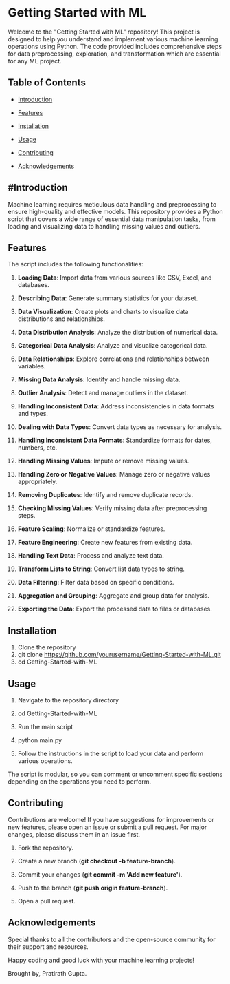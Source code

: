 Getting Started with ML
=======================

Welcome to the "Getting Started with ML" repository! This project is designed to help you understand and implement various machine learning operations using Python. The code provided includes comprehensive steps for data preprocessing, exploration, and transformation which are essential for any ML project.

Table of Contents
-----------------

*   [Introduction](#Introduction)
    
*   [Features](#Features)
    
*   [Installation](#Installation)
    
*   [Usage](#Usage)
    
*   [Contributing](#Contributing)
    
*   [Acknowledgements](#Acknowledgements)
    

#Introduction <a name="Introduction"></a>
------------

Machine learning requires meticulous data handling and preprocessing to ensure high-quality and effective models. This repository provides a Python script that covers a wide range of essential data manipulation tasks, from loading and visualizing data to handling missing values and outliers.

Features
--------

The script includes the following functionalities:

1.  **Loading Data**: Import data from various sources like CSV, Excel, and databases.
    
2.  **Describing Data**: Generate summary statistics for your dataset.
    
3.  **Data Visualization**: Create plots and charts to visualize data distributions and relationships.
    
4.  **Data Distribution Analysis**: Analyze the distribution of numerical data.
    
5.  **Categorical Data Analysis**: Analyze and visualize categorical data.
    
6.  **Data Relationships**: Explore correlations and relationships between variables.
    
7.  **Missing Data Analysis**: Identify and handle missing data.
    
8.  **Outlier Analysis**: Detect and manage outliers in the dataset.
    
9.  **Handling Inconsistent Data**: Address inconsistencies in data formats and types.
    
10.  **Dealing with Data Types**: Convert data types as necessary for analysis.
    
11.  **Handling Inconsistent Data Formats**: Standardize formats for dates, numbers, etc.
    
12.  **Handling Missing Values**: Impute or remove missing values.
    
13.  **Handling Zero or Negative Values**: Manage zero or negative values appropriately.
    
14.  **Removing Duplicates**: Identify and remove duplicate records.
    
15.  **Checking Missing Values**: Verify missing data after preprocessing steps.
    
16.  **Feature Scaling**: Normalize or standardize features.
    
17.  **Feature Engineering**: Create new features from existing data.
    
18.  **Handling Text Data**: Process and analyze text data.
    
19.  **Transform Lists to String**: Convert list data types to string.
    
20.  **Data Filtering**: Filter data based on specific conditions.
    
21.  **Aggregation and Grouping**: Aggregate and group data for analysis.
    
22.  **Exporting the Data**: Export the processed data to files or databases.
    

Installation
------------

1.  Clone the repository
2.  git clone https://github.com/yourusername/Getting-Started-with-ML.git
3.  cd Getting-Started-with-ML
    

Usage
-----

1.  Navigate to the repository directory
2.  cd Getting-Started-with-ML
    
1.  Run the main script
2.  python main.py
    
1.  Follow the instructions in the script to load your data and perform various operations.
    

The script is modular, so you can comment or uncomment specific sections depending on the operations you need to perform.

Contributing
------------

Contributions are welcome! If you have suggestions for improvements or new features, please open an issue or submit a pull request. For major changes, please discuss them in an issue first.

1.  Fork the repository.
    
2.  Create a new branch (**git checkout -b feature-branch**).
    
3.  Commit your changes (**git commit -m 'Add new feature'**).
    
4.  Push to the branch (**git push origin feature-branch**).
    
5.  Open a pull request.
    

Acknowledgements
----------------

Special thanks to all the contributors and the open-source community for their support and resources.

Happy coding and good luck with your machine learning projects!

Brought by,
Pratirath Gupta.
